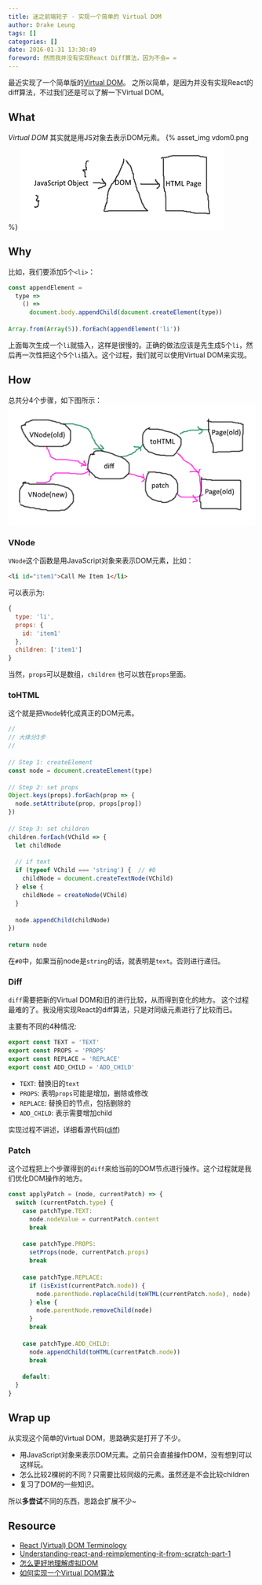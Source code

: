 ```yaml
---
title: 迷之前端轮子 - 实现一个简单的 Virtual DOM
author: Drake Leung
tags: []
categories: []
date: 2016-01-31 13:30:49
foreword: 然而我并没有实现React Diff算法，因为不会= =
---
```


最近实现了一个简单版的[Virtual DOM](https://github.com/DrakeLeung/little-virtual-DOM)。
之所以简单，是因为并没有实现React的diff算法，不过我们还是可以了解一下Virtual DOM。

## What
*Virtual DOM* 其实就是用JS对象去表示DOM元素。
{% asset_img vdom0.png %}
![](/vdom0.png)

## Why

比如，我们要添加5个`<li>`：
```javascript
const appendElement =
  type =>
    () =>
      document.body.appendChild(document.createElement(type))

Array.from(Array(5)).forEach(appendElement('li'))
```
上面每次生成一个`li`就插入，这样是很慢的。正确的做法应该是先生成5个`li`，然后再一次性把这个5个`li`插入。这个过程，我们就可以使用Virtual DOM来实现。

## How
总共分4个步骤，如下图所示：
![](/vdom2.png)

### VNode
`VNode`这个函数是用JavaScript对象来表示DOM元素，比如：

```html
<li id="item1">Call Me Item 1</li>
```

可以表示为:

```javascript
{
  type: 'li',
  props: {
    id: 'item1'
  },
  children: ['item1']
}
```

当然，`props`可以是数组，`children` 也可以放在`props`里面。

### toHTML
这个就是把`VNode`转化成真正的DOM元素。

```javascript
//
// 大体分3步
//

// Step 1: createElement
const node = document.createElement(type)

// Step 2: set props
Object.keys(props).forEach(prop => {
  node.setAttribute(prop, props[prop])
})

// Step 3: set children
children.forEach(VChild => {
  let childNode

  // if text
  if (typeof VChild === 'string') {  // #0
    childNode = document.createTextNode(VChild)
  } else {
    childNode = createNode(VChild)
  }

  node.appendChild(childNode)
})

return node
```
在`#0`中，如果当前node是`string`的话，就表明是`text`。否则进行递归。

### Diff
`diff`需要把新的Virtual DOM和旧的进行比较，从而得到变化的地方。
这个过程最难的了。我没用实现React的diff算法，只是对同级元素进行了比较而已。

主要有不同的4种情况:
```javascript
export const TEXT = 'TEXT'
export const PROPS = 'PROPS'
export const REPLACE = 'REPLACE'
export const ADD_CHILD = 'ADD_CHILD'
```

- `TEXT`: 替换旧的`text`
- `PROPS`: 表明`props`可能是增加，删除或修改
- `REPLACE`: 替换旧的节点，包括删除的
- `ADD_CHILD`: 表示需要增加child

实现过程不讲述，详细看源代码([diff](https://github.com/DrakeLeung/little-virtual-DOM/blob/master/src%2Fdiff.js))

### Patch
这个过程把上个步骤得到的`diff`来给当前的DOM节点进行操作。这个过程就是我们优化DOM操作的地方。

```javascript
const applyPatch = (node, currentPatch) => {
  switch (currentPatch.type) {
    case patchType.TEXT:
      node.nodeValue = currentPatch.content
      break

    case patchType.PROPS:
      setProps(node, currentPatch.props)
      break

    case patchType.REPLACE:
      if (isExist(currentPatch.node)) {
        node.parentNode.replaceChild(toHTML(currentPatch.node), node)
      } else {
        node.parentNode.removeChild(node)
      }
      break

    case patchType.ADD_CHILD:
      node.appendChild(toHTML(currentPatch.node))
      break

    default:
  }
}
```

## Wrap up
从实现这个简单的Virtual DOM，思路确实是打开了不少。

- 用JavaScript对象来表示DOM元素。之前只会直接操作DOM，没有想到可以这样玩。
- 怎么比较2棵树的不同？只需要比较同级的元素。虽然还是不会比较children
- 复习了DOM的一些知识。

所以**多尝试**不同的东西，思路会扩展不少~

## Resource
- [React (Virtual) DOM Terminology](https://gist.github.com/sebmarkbage/fcb1b6ab493b0c77d589)
- [Understanding-react-and-reimplementing-it-from-scratch-part-1](https://gcanti.github.io/2014/10/29/understanding-react-and-reimplementing-it-from-scratch-part-1.html)
- [怎么更好地理解虚拟DOM](https://www.zhihu.com/question/29504639)
- [如何实现一个Virtual DOM算法](https://github.com/livoras/blog/issues/13)
